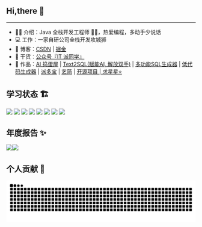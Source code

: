 ## Hi,there 👋
<hr>

- 👨‍🎓 介绍：Java 全栈开发工程师 👨‍💻，热爱编程，多动手少说话
- 💻 工作：一家自研公司全栈开发攻城狮
- 📃 博客：<a href="https://blog.csdn.net/Gaowumao?type=blog">CSDN</a> | <a href="https://juejin.cn/user/1469371468221047">掘金</a>
- 🌱 干货：<a href="https://pdxjie.github.io/translate.github.io/assets/img/wechat.dc667eaa.png">公众号『IT 派同学』</a>
- 📌 作品：<a href="https://ai-thesis.cc/ai/write">AI 捣蛋屋</a> | <a href="https://github.com/pdxjie/text2sql-v1.0">Text2SQL(赋能AI, 解放双手)</a> | <a href="https://github.com/pdxjie/sql-translate">多功能SQL生成器</a> | <a href="https://github.com/pdxjie/low-code">低代码生成器</a> | <a href="https://github.com/pdxjie/feature-play/blob/master/asset/code.png">派多宝</a> | <a href="https://resume-online-uzbs.vercel.app/#/resume">艺简</a> | <a href="https://github.com/pdxjie">开源项目 | 求星星⭐️</a>

<!--
## 访问人数 ⛱️
 ![Visitor Count](https://profile-counter.glitch.me/Christmas/count.svg) 
-->
## 学习状态 🏗️
<code><img src="https://img.shields.io/badge/-Java-6A5ACD?style=flat&logo=OpenJDK&logoColor=white"/></code>
<code><img src="https://img.shields.io/badge/-SpringBoot-228B22?style=flat&logo=SpringBoot&logoColor=white"/></code>
<code><img src="https://img.shields.io/badge/-Node.js-008000?style=flat&logo=Node.js&logoColor=white"/></code>
<code><img src="https://img.shields.io/badge/-Git-FF7F50?style=flat&logo=Git&logoColor=white"/></code>
<code><img src="https://img.shields.io/badge/-Github-4169E1?style=flat&logo=Github&logoColor=white"/></code>
<code><img src="https://img.shields.io/badge/-Python-3776AB?style=flat&logo=Python&logoColor=white"/></code>
<code><img src="https://img.shields.io/badge/-Vue.js-228B22?style=flat&logo=Vue.js&logoColor=white"/></code>
<code><img src="https://img.shields.io/badge/-Javascript-FFD700?style=flat&logo=Javascript&logoColor=white"/></code>

## 年度报告 ✨

<img align="" height="137px" src="https://github-readme-stats.vercel.app/api?username=pdxjie&hide_title=true&hide_border=true&show_icons=true&include_all_commits=true&line_height=21&bg_color=0,EC6C6C,FFD479,FFFC79,73FA79&theme=graywhite&locale=cn" /><img align="" height="137px" src="https://github-readme-stats.vercel.app/api/top-langs/?username=pdxjie&hide_title=true&hide_border=true&layout=compact&bg_color=0,73FA79,73FDFF,D783FF&theme=graywhite&locale=cn" />

## 个人贡献 🎃
![](https://github.com/BEPb/BEPb/blob/output/github-contribution-grid-snake.svg)
<!---
pdxjie/pdxjie is a ✨ special ✨ repository because its `README.md` (this file) appears on your GitHub profile.
You can click the Preview link to take a look at your changes.
--->
